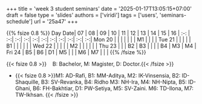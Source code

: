 +++
title = 'week 3 student seminars'
date = '2025-01-17T13:05:15+07:00'
draft = false
type = 'slides'
authors = ['viridi']
tags = ['users', 'seminars-schedule']
url = '25a47'
+++
<!--more-->
{{% fsize 0.8 %}}
Day Date| 07 | 08 | 09 | 10 | 11 | 12 | 13 | 14 | 15 | 16 |
:-:     | :-:| :-:| :-:| :-:| :-:| :-:| :-:| :-:| :-:| :-:|
Mon 20  |    |    |    |    |    |    | M1 |    |    |    |
Tue 21  |    |    |    |    | B1 |    |    |    |    |    |
Wed 22  |    |    |    |    | M2 |    |    |    |    |    |
Thu 23  |    |    | B2 | B3 |    |    |    | B4 | M3 | M4 |
Fri 24  | B5 | B6 | D1 | M5 |    |    | M6 | M7 |    |    |
{{% /fsize %}}

{{< fsize 0.8 >}}&nbsp;&nbsp;&nbsp; B: Bachelor, M: Magister, D: Doctor.{{< /fsize >}}
+ {{< fsize 0.8 >}}M1: AD-Rafi,
B1: MM-Aditya,
M2: IK-Vinsensia,
B2: ID-Shaquille,
B3: SV-Revanka,
B4: Ridho
M3: NH-Ira,
M4: NH-Nipta,
B5: ID-Ghani,
B6: FH-Bakhtiar,
D1: PW-Setiya,
M5: SV-Zaini.
M6: TD-Ilona,
M7: TW-Ikhsan.
{{< /fsize >}}
